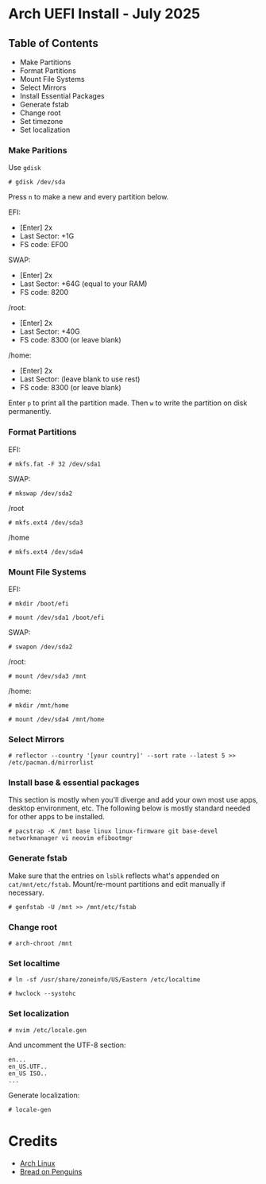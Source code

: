 # Arch UEFI Install - July 2025

## Table of Contents
   - Make Partitions
   - Format Partitions
   - Mount File Systems
   - Select Mirrors
   - Install Essential Packages
   - Generate fstab 
   - Change root
   - Set timezone
   - Set localization 

### Make Paritions

Use ```gdisk```

```# gdisk /dev/sda```

Press ```n``` to make a new and every partition below.

EFI:  
   - [Enter] 2x
   - Last Sector: +1G
   - FS code: EF00

SWAP:
   - [Enter] 2x
   - Last Sector: +64G (equal to your RAM)
   - FS code: 8200

/root:
   - [Enter] 2x
   - Last Sector: +40G
   - FS code: 8300 (or leave blank)

/home:
   - [Enter] 2x
   - Last Sector: (leave blank to use rest)
   - FS code: 8300 (or leave blank)

Enter ```p``` to print all the partition made. Then ```w``` to write the partition on disk permanently.

### Format Partitions

EFI:

```# mkfs.fat -F 32 /dev/sda1```

SWAP:

```# mkswap /dev/sda2```

/root

```# mkfs.ext4 /dev/sda3```

/home

```# mkfs.ext4 /dev/sda4```


### Mount File Systems

EFI:

```# mkdir /boot/efi```

```# mount /dev/sda1 /boot/efi```


SWAP:

```# swapon /dev/sda2```

/root:

```# mount /dev/sda3 /mnt```

/home:

```# mkdir /mnt/home```

```# mount /dev/sda4 /mnt/home```

### Select Mirrors

```# reflector --country '[your country]' --sort rate --latest 5 >> /etc/pacman.d/mirrorlist```


### Install base & essential packages

This section is mostly when you'll diverge and add your own most use apps, desktop environment, etc. The following below is mostly standard needed for other apps to be installed.

```# pacstrap -K /mnt base linux linux-firmware git base-devel networkmanager vi neovim efibootmgr```

### Generate fstab

Make sure that the entries on ```lsblk``` reflects what's appended on ``` cat/mnt/etc/fstab```. Mount/re-mount partitions and edit manually if necessary.

```# genfstab -U /mnt >> /mnt/etc/fstab```

### Change root

```# arch-chroot /mnt```

### Set localtime

```# ln -sf /usr/share/zoneinfo/US/Eastern /etc/localtime```

```# hwclock --systohc```


### Set localization

```# nvim /etc/locale.gen```

And uncomment the UTF-8 section:

```
en...
en_US.UTF..
en_US ISO..
...
```

Generate localization:

```# locale-gen```

# Credits
- [Arch Linux](https://wiki.archlinux.org/title/Main_page)
- [Bread on Penguins](https://www.youtube.com/@BreadOnPenguins)

